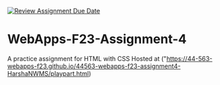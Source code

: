 [![Review Assignment Due Date](https://classroom.github.com/assets/deadline-readme-button-24ddc0f5d75046c5622901739e7c5dd533143b0c8e959d652212380cedb1ea36.svg)](https://classroom.github.com/a/4tKarLeg)
# WebApps-F23-Assignment-4
A practice assignment for HTML with CSS Hosted at ("https://44-563-webapps-f23.github.io/44563-webapps-f23-assignment4-HarshaNWMS/playpart.html)


